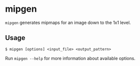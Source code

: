 # mipgen

`mipgen` generates mipmaps for an image down to the 1x1 level.

## Usage

```
$ mipgen [options] <input_file> <output_pattern>
```

Run `mipgen --help` for more information about available options.
